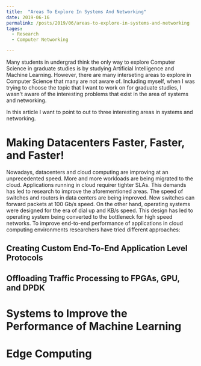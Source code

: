 ```yaml
---
title:  "Areas To Explore In Systems And Networking"
date: 2019-06-16
permalink: /posts/2019/06/areas-to-explore-in-systems-and-networking
tages:
  - Research
  - Computer Networking

---
```


Many students in undergrad think the only way to explore Computer Science in graduate 
studies is by studying Artificial Intelligence and Machine Learning. However,
there are many interseting areas to explore in Computer Science that many are not
aware of. Including myself, when I was trying to choose the topic that I want to 
work on for graduate studies, I wasn't aware of the interesting problems
that exist in the area of systems and networking.

In this article I want to point to out to three interesting areas in systems and networking.

# Making Datacenters Faster, Faster, and Faster!

Nowadays, datacenters and cloud computing are improving at an unprecedented speed. 
More and more workloads are being migrated to the cloud. Applications running
in cloud requirer tighter SLAs. This demands has led to research to improve
the aforementioned areas. The speed of switches and routers in data centers are 
being improved. New switches can forward packets at 100 Gb/s speed. On the other hand,
operating systems were designed for the era of dial up and KB/s speed. This design has
led to operating system being converted to the bottleneck for high speed networks. To improve
end-to-end performance of applications in cloud computing environments researchers have tried
different approaches:

## Creating Custom End-To-End Application Level Protocols

## Offloading Traffic Processing to FPGAs, GPU, and DPDK


# Systems to Improve the Performance of Machine Learning 


# Edge Computing



